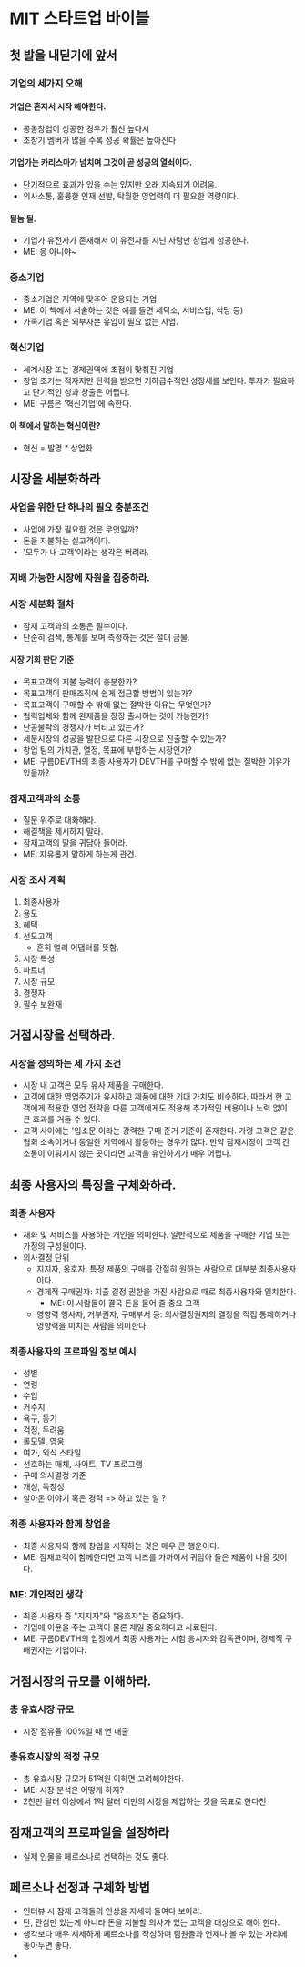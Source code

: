 # MIT 스타트업 바이블

## 첫 발을 내딛기에 앞서
### 기업의 세가지 오해
#### 기업은 혼자서 시작 해야한다.
- 공동창업이 성공한 경우가 훨신 높다시
- 초창기 멤버가 많을 수록 성공 확률은 높아진다

#### 기업가는 카리스마가 넘치며 그것이 곧 성공의 열쇠이다.
- 단기적으로 효과가 있을 수는 있지만 오래 지속되기 어려움.
- 의사소통, 훌륭한 인재 선발, 탁월한 영업력이 더 필요한 역량이다.

#### 될놈 될.
- 기업가 유전자가 존재해서 이 유전자를 지닌 사람만 창업에 성공한다.
- ME: 응 아니야~

### 중소기업
- 중소기업은 지역에 맞추어 운용되는 기업
- ME: 이 책에서 서술하는 것은 예를 들면 세탁소, 서비스업, 식당 등)
- 가족기업 혹은 외부자본 유입이 필요 없는 사업.

### 혁신기업
- 세계시장 또는 경제권역에 초점이 맞춰진 기업
- 창업 초기는 적자지만 탄력을 받으면 기하급수적인 성장세를 보인다. 투자가 필요하고 단기적인 성과 창출은 어렵다.
- ME: 구름은 '혁신기업'에 속한다.

#### 이 책에서 말하는 혁신이란?
- 혁신 = 발명 * 상업화


## 시장을 세분화하라
### 사업을 위한 단 하나의 필요 충분조건
- 사업에 가장 필요한 것은 무엇일까?
- 돈을 지불하는 실고객이다.
- '모두가 내 고객'이라는 생각은 버려라.
### 지배 가능한 시장에 자원을 집중하라.
### 시장 세분화 절차
- 잠재 고객과의 소통은 필수이다.
- 단순히 검색, 통계를 보며 측정하는 것은 절대 금물.
#### 시장 기회 판단 기준
- 목표고객의 지불 능력이 충분한가?
- 목표고객이 판매조직에 쉽게 접근할 방법이 있는가?
- 목표고객이 구매할 수 밖에 없는 절박한 이유는 무엇인가?
- 협력업체와 함께 완제품을 장장 출시하는 것이 가능한가?
- 난공불락의 경쟁자가 버티고 있는가?
- 세분시장의 성공을 발판으로 다른 시장으로 진출할 수 있는가?
- 창업 팀의 가치관, 열정, 목표에 부합하는 시장인가?
- ME: 구름DEVTH의 최종 사용자가 DEVTH를 구매할 수 밖에 없는 절박한 이유가 있을까?
### 잠재고객과의 소통
- 질문 위주로 대화해라.
- 해결책을 제시하지 말라.
- 잠재고객의 말을 귀담아 들어라.
- ME: 자유롭게 말하게 하는게 관건.
### 시장 조사 계획
1. 최종사용자
2. 용도
3. 혜택
4. 선도고객
	- 흔히 얼리 어댑터를 뜻함.
5. 시장 특성
6. 파트너
7. 시장 규모
8. 경쟁자
9. 필수 보완재

## 거점시장을 선택하라.
### 시장을 정의하는 세 가지 조건
- 시장 내 고객은 모두 유사 제품을 구매한다.
- 고객에 대한 영업주기가 유사하고 제품에 대한 기대 가치도 비슷하다. 따라서 한 고객에게 적용한 영업 전략을 다른 고객에게도 적용해 추가적인 비용이나 노력 없이 큰 효과를 거둘 수 있다.
- 고객 사이에는 '입소문'이라는 강력한 구매 준거 기준이 존재한다. 가령 고객은 같은 협회 소속이거나 동일한 지역에서 활동하는 경우가 많다. 만약 잠재시장이 고객 간 소통이 이뤄지지 않는 곳이라면 고객을 유인하기가 매우 어렵다.

## 최종 사용자의 특징을 구체화하라.
### 최종 사용자
- 재화 및 서비스를 사용하는 개인을 의미한다. 일반적으로 제품을 구매한 기업 또는 가정의 구성원이다.
- 의사결정 단위
	- 지지자, 옹호자: 특정 제품의 구매를 간절히 원하는 사람으로 대부분 최종사용자이다.
	- 경제적 구매권자: 지출 결정 권한을 가진 사람으로 때로 최종사용자와 일치한다.
		- ME: 이 사람들이 결국 돈을 물어 줄 중요 고객
	- 영향력 행사자, 거부권자, 구매부서 등: 의사결정권자의 결정을 직접 통제하거나 영향력을 미치는 사람을 의미한다.

### 최종사용자의 프로파일 정보 예시
- 성별
- 연령
- 수입
- 거주지
- 욕구, 동기
- 걱정, 두려움
- 롤모델, 영웅
- 여가, 외식 스타일
- 선호하는 매체, 사이트, TV 프로그램
- 구매 의사결정 기준
- 개성, 독창성
- 살아온 이야기 혹은 경력 => 하고 있는 일 ?

### 최종 사용자와 함께 창업을
- 최종 사용자와 함께 창업을 시작하는 것은 매우 큰 행운이다.
- ME: 잠재고객이 함께한다면 고객 니즈를 가까이서 귀담아 들은 제품이 나올 것이다.

### ME: 개인적인 생각
- 최종 사용자 중 "지지자"와 "옹호자"는 중요하다. 
- 기업에 이윤을 주는 고객이 물론 제일 중요하다고 사료된다.
- ME: 구름DEVTH의 입장에서 최종 사용자는 시험 응시자와 감독관이며, 경제적 구매권자는 기업이다.

## 거점시장의 규모를 이해하라.
### 총 유효시장 규모
- 시장 점유율 100%일 때 연 매출

### 총유효시장의 적정 규모
- 총 유효시장 규모가 51억원 이하면 고려해야한다.
- ME: 시장 분석은 어떻게 하지?
- 2천만 달러 이상에서 1억 달러 미만의 시장을 제압하는 것을 목표로 한다천

## 잠재고객의 프로파일을 설정하라
- 실제 인물을 페르소나로 선택하는 것도 좋다.

## 페르소나 선정과 구체화 방법
- 인터뷰 시 잠재 고객들의 인상을 자세히 들여다 보아라.
- 단, 관심만 있는게 아니라 돈을 지불할 의사가 있는 고객을 대상으로 해야 한다.
- 생각보다 매우 세세하게 페르소나를 작성하며 팀원들과 언제나 볼 수 있는 자리에 놓아두면 좋다.
- 